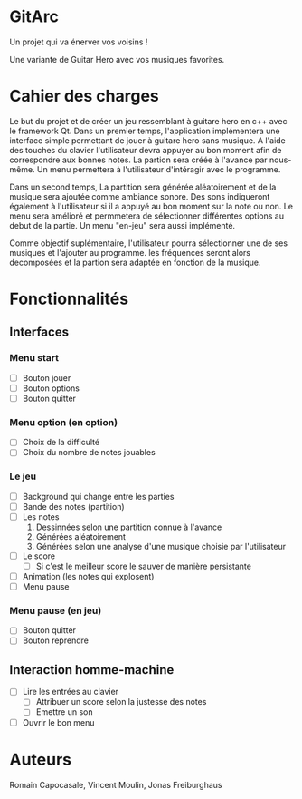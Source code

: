 # GitArc

Un projet qui va énerver vos voisins !

Une variante de Guitar Hero avec vos musiques favorites.

# Cahier des charges
Le but du projet et de créer un jeu ressemblant à guitare hero en c++ avec le framework Qt. Dans un premier temps, l'application implémentera une interface simple permettant de jouer à guitare hero sans musique. 
A l'aide des touches du clavier l'utilisateur devra appuyer au bon moment afin de correspondre aux bonnes notes. La partion sera créée à l'avance par nous-même. Un menu permettera à l'utilisateur d'intéragir avec le programme.

Dans un second temps, La partition sera générée aléatoirement et de la musique sera ajoutée comme ambiance sonore. Des sons indiqueront également à l'utilisateur si il a appuyé au bon moment sur la note ou non.
Le menu sera amélioré et permmetera de sélectionner différentes options au debut de la partie. Un menu "en-jeu" sera aussi implémenté.

Comme objectif suplémentaire, l'utilisateur pourra sélectionner une de ses musiques et l'ajouter au programme. les fréquences seront alors decomposées et la partion sera adaptée en fonction de la musique.

# Fonctionnalités

## Interfaces

### Menu start
* [ ] Bouton jouer
* [ ] Bouton options
* [ ] Bouton quitter

### Menu option (en option)
* [ ] Choix de la difficulté
* [ ] Choix du nombre de notes jouables
    
### Le jeu
* [ ] Background qui change entre les parties
* [ ] Bande des notes (partition)
* [ ] Les notes
    1. Dessinnées selon une partition connue à l'avance
    2. Générées aléatoirement
    3. Générées selon une analyse d'une musique choisie par l'utilisateur
* [ ] Le score
    * [ ] Si c'est le meilleur score le sauver de manière persistante 
* [ ] Animation (les notes qui explosent)
* [ ] Menu pause

### Menu pause (en jeu)
* [ ] Bouton quitter
* [ ] Bouton reprendre

## Interaction homme-machine
* [ ] Lire les entrées au clavier
    * [ ] Attribuer un score selon la justesse des notes
    * [ ] Emettre un son 
* [ ] Ouvrir le bon menu

# Auteurs
Romain Capocasale, Vincent Moulin, Jonas Freiburghaus
